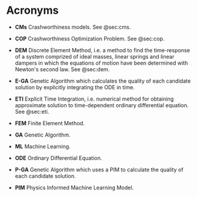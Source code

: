 # Acronyms

- **CMs** Crashworthiness models. See @sec:cms.

- **COP** Crashworthiness Optimization Problem. See @sec:cop.

- **DEM** Discrete Element Method, i.e. a method to find the time-response of a system comprized of ideal masses, linear springs and linear dampers in which the equations of motion have been determined with Newton's second law. See @sec:dem.

- **E-GA** Genetic Algorithm which calculates the quality of each candidate solution by explicitly integrating the ODE in time.

- **ETI** Explicit Time Integration, i.e. numerical method for obtaining approximate solution to time-dependent ordinary differential equation. See @sec:eti.

- **FEM** Finite Element Method.

- **GA** Genetic Algorithm.

- **ML** Machine Learning.

- **ODE** Ordinary Differential Equation.

- **P-GA** Genetic Algorithm which uses a PIM to calculate the quality of each candidate solution.

- **PIM** Physics Informed Machine Learning Model.
